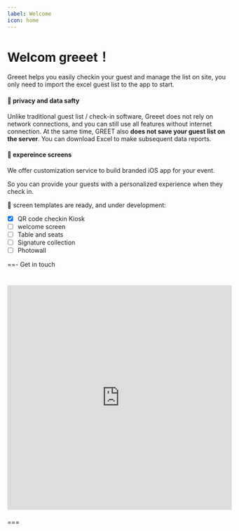 ```yaml
---
label: Welcome
icon: home
---
```


# Welcom greeet！

Greeet helps you easily checkin your guest and manage the list on site, you only need to import the excel guest list to the app to start.

#### :closed_lock_with_key: privacy and data safty

Unlike traditional guest list / check-in software, Greeet does not rely on network connections, and you can still use all features without internet connection. At the same time, GREET also **does not save your guest list on the server**. You can download Excel to make subsequent data reports.

#### :art: expereince screens

We offer customization service to build branded iOS app for your event.

So you can provide your guests with a personalized experience when they check in.

:tada: screen templates are ready, and under development:

- [x] QR code checkin Kiosk
- [ ] welcome screen
- [ ] Table and seats
- [ ] Signature collection
- [ ] Photowall

==- Get in touch

# <iframe src="https://docs.google.com/forms/d/e/1FAIpQLScF_aJQG1QWhQkGlnHBLUOlcT3K5MM-egeceAntukPDRGq8uA/viewform?embedded=true" width="512" height="512" frameborder="0" marginheight="0" marginwidth="0">Loading…</iframe>

===
